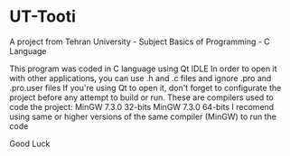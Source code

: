 # UT-Tooti
A project from Tehran University - Subject Basics of Programming - C Language

This program was coded in C language using Qt IDLE
In order to open it with other applications, you can use .h and .c files and ignore .pro and .pro.user files
If you're using Qt to open it, don't forget to configurate the project before any attempt to build or run.
These are compilers used to code the project:
	MinGW 7.3.0 32-bits
	MinGW 7.3.0 64-bits
I recomend using same or higher versions of the same compiler (MinGW) to run the code

Good Luck 
 
